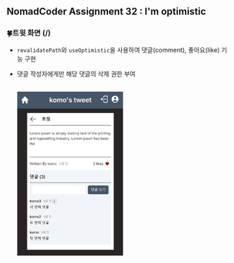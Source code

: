 ## NomadCoder Assignment 32 : I'm optimistic

### 🍀트윗 화면 (/)

- `revalidatePath`와 `useOptimistic`을 사용하여 댓글(comment), 좋아요(like) 기능 구현
- 댓글 작성자에게만 해당 댓글의 삭제 권한 부여

  <br/>
  <img src="./public/images/comments_and_likes.png" width="50%" alt="트윗 화면">
